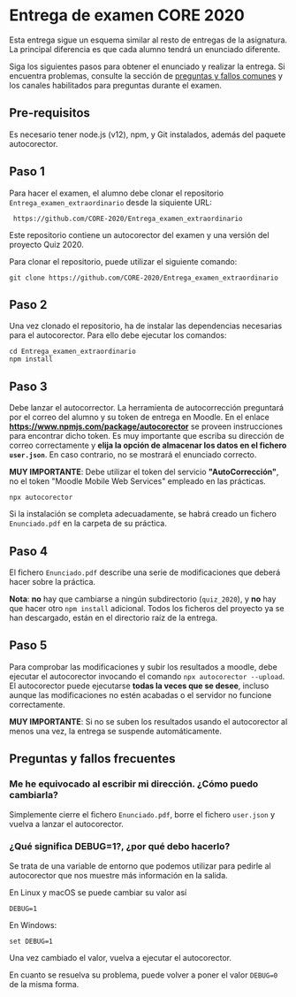 # Entrega de examen CORE 2020

Esta entrega sigue un esquema similar al resto de entregas de la asignatura.
La principal diferencia es que cada alumno tendrá un enunciado diferente.

Siga los siguientes pasos para obtener el enunciado y realizar la entrega.
Si encuentra problemas, consulte la sección de [preguntas y fallos comunes](preguntas-y-fallos-frecuentes) y los canales habilitados para preguntas durante el examen.


## Pre-requisitos

Es necesario tener node.js (v12), npm, y Git instalados, además del paquete autocorector.


## Paso 1

Para hacer el examen, el alumno debe clonar el repositorio `Entrega_examen_extraordinario` desde la siquiente URL:

     https://github.com/CORE-2020/Entrega_examen_extraordinario

Este repositorio contiene un autocorector del examen y una versión del proyecto Quiz 2020.


Para clonar el repositorio, puede utilizar el siguiente comando:

```
git clone https://github.com/CORE-2020/Entrega_examen_extraordinario
```


## Paso 2

Una vez clonado el repositorio, ha de instalar las dependencias necesarias para el autocorector. Para ello debe ejecutar los comandos:

    cd Entrega_examen_extraordinario
    npm install


## Paso 3

Debe lanzar el autocorrector.
La herramienta de autocorrección preguntará por el correo del alumno y su token de entrega en Moodle. 
En el enlace **https://www.npmjs.com/package/autocorector** se proveen instrucciones para encontrar dicho token.
Es muy importante que escriba su dirección de correo correctamente y **elija la opción de almacenar los datos en el fichero `user.json`**.
En caso contrario, no se mostrará el enunciado correcto.


**MUY IMPORTANTE**: Debe utilizar el token del servicio **"AutoCorrección"**, no el token "Moodle Mobile Web Services" empleado en las prácticas.

```
npx autocorector
```

Si la instalación se completa adecuadamente, se habrá creado un fichero `Enunciado.pdf` en la carpeta de su práctica.


## Paso 4


El fichero `Enunciado.pdf` describe una serie de modificaciones que deberá hacer sobre la práctica.

**Nota**: **no** hay que cambiarse a ningún subdirectorio (`quiz_2020`), y **no** hay que hacer otro `npm install` adicional.
Todos los ficheros del proyecto ya se han descargado, están en el directorio raíz de la entrega.

## Paso 5

Para comprobar las modificaciones y subir los resultados a moodle, debe ejecutar el autocorector invocando el comando `npx autocorector --upload`.
El autocorector puede ejecutarse **todas la veces que se desee**, incluso aunque las modificaciones no estén acabadas o el servidor no funcione correctamente.

**MUY IMPORTANTE**: Si no se suben los resultados usando el autocorector al menos una vez, la entrega se suspende automáticamente.


## Preguntas y fallos frecuentes

### Me he equivocado al escribir mi dirección. ¿Cómo puedo cambiarla?

Simplemente cierre el fichero `Enunciado.pdf`, borre el fichero `user.json` y vuelva a lanzar el autocorector.

### ¿Qué significa DEBUG=1?, ¿por qué debo hacerlo?

Se trata de una variable de entorno que podemos utilizar para pedirle al autocorector que nos muestre más información en la salida.

En Linux y macOS se puede cambiar su valor así
```
DEBUG=1
```

En Windows:

```
set DEBUG=1
```

Una vez cambiado el valor, vuelva a ejecutar el autocorector.

En cuanto se resuelva su problema, puede volver a poner el valor `DEBUG=0` de la misma forma.
